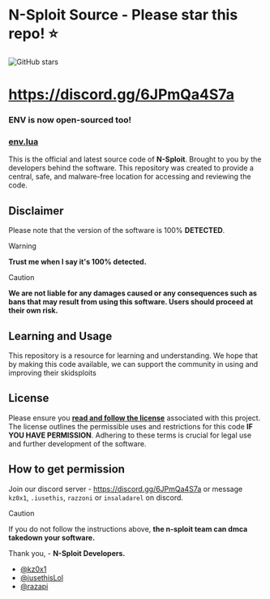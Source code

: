 # N-Sploit Source - Please star this repo! ⭐
![GitHub stars](https://img.shields.io/github/stars/nsploit/nsploit?style=for-the-badge)
# https://discord.gg/6JPmQa4S7a

### ENV is now open-sourced too!
### [env.lua](env.lua)

This is the official and latest source code of **N-Sploit**. Brought to you by the developers behind the software. This repository was created to provide a central, safe, and malware-free location for accessing and reviewing the code.

## Disclaimer
Please note that the version of the software is 100% **DETECTED**.

> [!WARNING]  
> **Trust me when I say it's 100% detected.**

> [!CAUTION]
> **We are not liable for any damages caused or any consequences such as bans that may result from using this software. Users should proceed at their own risk.**


## Learning and Usage
This repository is a resource for learning and understanding. We hope that by making this code available, we can support the community in using and improving their skidsploits

## License
Please ensure you **[read and follow the license](/LICENSE.md)** associated with this project. The license outlines the permissible uses and restrictions for this code **IF YOU HAVE PERMISSION**. Adhering to these terms is crucial for legal use and further development of the software.

## How to get permission
Join our discord server - https://discord.gg/6JPmQa4S7a or message `kz0x1`, `.iusethis`, `razzoni` or `insaladarel` on discord.
> [!CAUTION]
> If you do not follow the instructions above, **the n-sploit team can dmca takedown your software.**

Thank you, - **N-Sploit Developers.**
- [@kz0x1](https://github.com/kz0x1)
- [@iusethisLol](https://github.com/iusethisLol)
- [@razapi](https://github.com/razapi)
